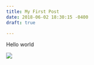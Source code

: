 ```yaml
---
title: My First Post
date: 2018-06-02 18:30:15 -0400
draft: true

---
```

Hello world

![](/uploads/2017-09-10_SkyGIY-logo.png)